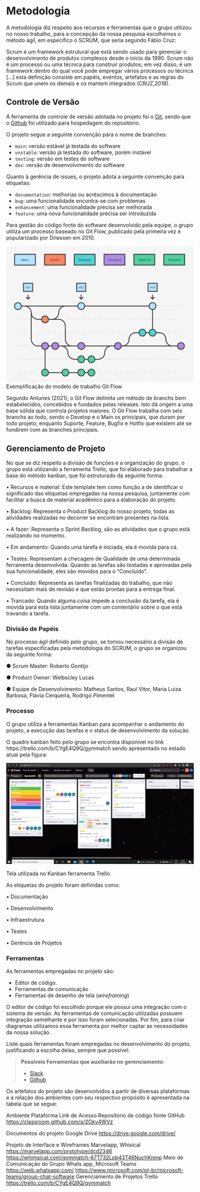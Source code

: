 
# Metodologia

<p>A metodologia diz respeito aos recursos e ferramentas que o grupo utilizou no nosso trabalho, para a concepção da nossa pesquisa escolhemos o método ágil, em específico o SCRUM, que seria segundo Fábio Cruz:</p>
<p>Scrum é um framework estrutural que está sendo usado para gerenciar o desenvolvimento de produtos complexos desde o início da 1990. Scrum não é um processo ou uma técnica para construir produtos; em vez disso, é um framework dentro do qual você pode empregar vários processos ou técnica [...] esta definição consiste em papéis, eventos, artefatos e as regras do Scrum que unem os demais e os mantem integrados (CRUZ,2018).</p>

## Controle de Versão

A ferramenta de controle de versão adotada no projeto foi o
[Git](https://git-scm.com/), sendo que o [Github](https://github.com)
foi utilizado para hospedagem do repositório.

O projeto segue a seguinte convenção para o nome de branches:

- `main`: versão estável já testada do software
- `unstable`: versão já testada do software, porém instável
- `testing`: versão em testes do software
- `dev`: versão de desenvolvimento do software

Quanto à gerência de issues, o projeto adota a seguinte convenção para
etiquetas:

- `documentation`: melhorias ou acréscimos à documentação
- `bug`: uma funcionalidade encontra-se com problemas
- `enhancement`: uma funcionalidade precisa ser melhorada
- `feature`: uma nova funcionalidade precisa ser introduzida


<p>Para gestão do código fonte do software desenvolvido pela equipe, o grupo utiliza um processo baseado no Git Flow, publicado pela primeira vez e popularizado por Driessen em 2010.</p>

<img src="img/gitflow.png" alt="Modelo de trabalho Git Flow"> <br>
Exemplificação do modelo de trabalho Git Flow

<p>Segundo Antunes (2021), o Git Flow delimita um método de branchs bem estabelecidos, concebidos e fundados pelas releases. Isto dá origem a uma base sólida que controla projetos maiores. O Git Flow trabalha com seis branchs ao todo, sendo o Develop e o Main os principais, que duram por todo projeto; enquanto Suporte, Feature, Bugfix e Hotfix que existem até se fundirem com as branches principais.</p>

## Gerenciamento de Projeto

<p>No que se diz respeito a divisão de funções e a organização do grupo, o grupo está utilizando a ferramenta Trello, que foi elaborado para trabalhar a base do método kanban, que foi estruturado da seguinte forma:</p>
    <p>• Recursos e material: Este template tem como função a de identificar o significado das etiquetas empregadas na nossa pesquisa, juntamente com facilitar a busca de material acadêmico para a elaboração do projeto.</p>
    <p>• Backlog: Representa o Product Backlog do nosso projeto, todas as atividades realizadas no decorrer se encontram presentes na lista.</p>
    <p>• A fazer: Representa o Sprint Backlog, são as atividades que o grupo está realizando no momento.</p>
    <p>• Em andamento: Quando uma tarefa é iniciada, ela é movida para cá.</p>
    <p>• Testes: Representam a checagem de Qualidade de uma determinada ferramenta desenvolvida. Quando as tarefas são testadas e aprovadas pela sua funcionalidade, eles são movidos para o “Concluído”.</p>
    <p>• Concluido: Representa as tarefas finalizadas do trabalho, que não necessitam mais de revisão e que estão prontas para a entrega final.</p>
    <p>• Trancado: Quando alguma coisa impede a conclusão da tarefa, ela é movida para esta lista juntamente com um comentário sobre o que está travando a tarefa.</p>

### Divisão de Papéis

<p>No processo ágil definido pelo grupo, se tornou necessário a divisão de tarefas especificadas pela metodologia do SCRUM, o grupo se organizou da seguinte forma:</p>
<p>● Scrum Master: Roberto Gontijo</p>
<p>● Product Owner: Welbscley Lucas</p>
<p>● Equipe de Desenvolvimento: Matheus Santos, Raul Vitor, Maria Luiza Barbosa, Flávia Cerqueira, Rodrigo Pimentel</p>

### Processo

<p>O grupo utiliza a ferramentas Kanban para acompanhar o andamento do projeto, a execução das tarefas e o status de desenvolvimento da solução.</p>
 
<p>O quadro kanban feito pelo grupo se encontra disponível no link https://trello.com/b/CYgE4Q9Q/gymmatch sendo apresentado no estado atual pela figura:</p>

<img src="img/kanban.png" alt="Kanban ferramenta Trello">

Tela utilizada no Kanban ferramenta Trello<br>

<p>As etiquetas do projeto foram definidas como:</p>
    <p>• Documentação</p>
    <p>• Desenvolvimento</p>
    <p>• Infraestrutura</p>
    <p>• Testes</p>
    <p>• Gerência de Projetos</p>

### Ferramentas

As ferramentas empregadas no projeto são:

- Editor de código.
- Ferramentas de comunicação
- Ferramentas de desenho de tela (_wireframing_)

O editor de código foi escolhido porque ele possui uma integração com o
sistema de versão. As ferramentas de comunicação utilizadas possuem
integração semelhante e por isso foram selecionadas. Por fim, para criar
diagramas utilizamos essa ferramenta por melhor captar as
necessidades da nossa solução.

Liste quais ferramentas foram empregadas no desenvolvimento do projeto, justificando a escolha delas, sempre que possível.
 
> **Possíveis Ferramentas que auxiliarão no gerenciamento**: 
> - [Slack](https://slack.com/)
> - [Github](https://github.com/)

Os artefatos do projeto são desenvolvidos a partir de diversas plataformas e a relação dos ambientes com seu respectivo propósito é apresentada na tabela que se segue:

Ambiente
Plataforma
Link de Acesso
Repositório de 
código fonte
GitHub
https://classroom.github.com/a/2Gkv4WVz

Documentos do projeto
Google Drive
https://drive.google.com/drive/

Projeto de Interface e Wireframes
Marvelapp, Whisical
https://marvelapp.com/prototype/dcd2346
https://whimsical.com/gymmatch-67T732Lpb43T46NuchKnmp
Meio de Comunicação do Grupo
Whats app, Microsoft Teams
https://web.whatsapp.com/
https://www.microsoft.com/pt-br/microsoft-teams/group-chat-software
Gerenciamento de Projetos
Trello
https://trello.com/b/CYgE4Q9Q/gymmatch


